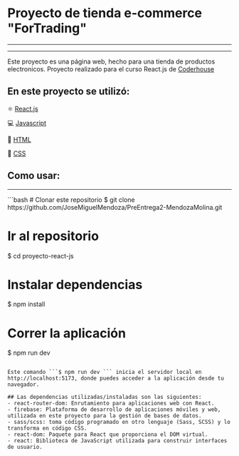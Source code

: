 # Proyecto de tienda e-commerce "ForTrading"
<hr> 

<hr>
Este proyecto es una página web, hecho para una tienda de productos electronicos. Proyecto realizado para el curso React.js de <a href="https://www.coderhouse.com/">Coderhouse</a>

## En este proyecto se utilizó:
<p>⚛️ <a href="https://es.react.dev/">React.js</a></p>
<p>💻 <a href="https://www.w3schools.com/js/DEFAULT.asp">Javascript</a></p></p>
<p>🦴 <a href="https://www.w3schools.com/html/">HTML</a></p></p>
<p>👔 <a href="https://www.w3schools.com/Css/">CSS</a></p></p>


## Como usar: 
<hr>
```bash
# Clonar este repositorio
$ git clone https://github.com/JoseMiguelMendoza/PreEntrega2-MendozaMolina.git

# Ir al repositorio
$ cd proyecto-react-js

# Instalar dependencias
$ npm install

# Correr la aplicación
$ npm run dev
```

Este comando ```$ npm run dev ``` inicia el servidor local en http://localhost:5173, donde puedes acceder a la aplicación desde tu navegador.

## Las dependencias utilizadas/instaladas son las siguientes:
- react-router-dom: Enrutamiento para aplicaciones web con React. 
- firebase: Plataforma de desarrollo de aplicaciones móviles y web, utilizada en este proyecto para la gestión de bases de datos.
- sass/scss: toma código programado en otro lenguaje (Sass, SCSS) y lo transforma en código CSS.
- react-dom: Paquete para React que proporciona el DOM virtual.
- react: Biblioteca de JavaScript utilizada para construir interfaces de usuario.